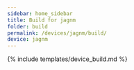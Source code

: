 ```yaml
---
sidebar: home_sidebar
title: Build for jagnm
folder: build
permalink: /devices/jagnm/build/
device: jagnm
---
```

{% include templates/device_build.md %}
